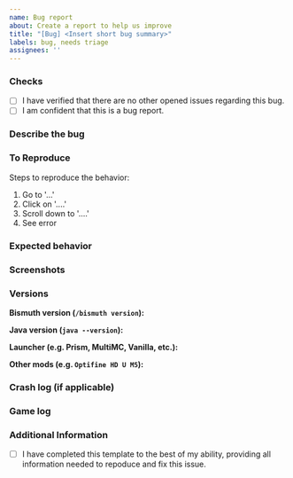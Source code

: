 ```yaml
---
name: Bug report
about: Create a report to help us improve
title: "[Bug] <Insert short bug summary>"
labels: bug, needs triage
assignees: ''
---
```


<!-- Thanks for taking your time to make a bug report! Please take your time and try to fill out the
following information as best as you can. This helps us efficiently fix this issue. <3 -->

### Checks
- [ ] I have verified that there are no other opened issues regarding this bug. <!-- If there are, please add a comment to that issue. -->
- [ ] I am confident that this is a bug report. <!-- For mod incompatibilities, please use the other template. -->

### Describe the bug
<!-- A clear and concise description of what the bug is. -->

### To Reproduce

Steps to reproduce the behavior:
1. Go to '...'
2. Click on '....'
3. Scroll down to '....'
4. See error

### Expected behavior
<!-- A clear and concise description of what you expected to happen. -->

### Screenshots
<!-- You can use GitHub's "Attach Files" feature, or upload them to an external site such as Imgur. -->

### Versions

**Bismuth version (`/bismuth version`):** 

**Java version (`java --version`):** 

**Launcher (e.g. Prism, MultiMC, Vanilla, etc.):** 

**Other mods (e.g. `Optifine HD U M5`):** 

### Crash log (if applicable)
<!-- This can be found in `.minecraft/crash-reports/crash-xxx-client.txt` -->
<!-- You can upload it as a file, upload it to a site like https://mclo.gs, or directly inline in this document (please wrap it in ```) -->

### Game log
<!-- This is at `.minecraft/logs/latest.log`, or `.minecraft/logs/xxx.log.gz`. -->
<!-- You can upload it as a file, upload it to a site like https://mclo.gs, or directly inline in this document (please wrap it in ```) -->

### Additional Information
<!-- If you aren't using the default settings for the associated module, please specify the settings here. -->



<!-- Thank you for filling this out! Once you are certain that you have completed this template completely, tick the box below. -->
- [ ] I have completed this template to the best of my ability, providing all information needed to repoduce and fix this issue.
